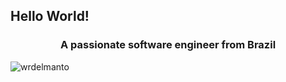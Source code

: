 ## Hello World!

<h3 align="center">A passionate software engineer from Brazil</h3>

<p align="left"> <img src="https://komarev.com/ghpvc/?username=wrdelmanto&label=Profile%20views&color=0e75b6&style=flat" alt="wrdelmanto" /> </p>

<!--
<h3 align="left">Languages and Tools:</h3>
-->
